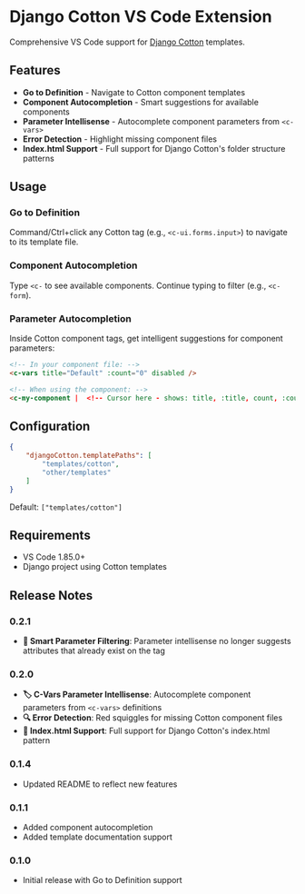# Django Cotton VS Code Extension

Comprehensive VS Code support for [Django Cotton](https://django-cotton.com/) templates.

## Features

- **Go to Definition** - Navigate to Cotton component templates
- **Component Autocompletion** - Smart suggestions for available components  
- **Parameter Intellisense** - Autocomplete component parameters from `<c-vars>`
- **Error Detection** - Highlight missing component files
- **Index.html Support** - Full support for Django Cotton's folder structure patterns

## Usage

### Go to Definition
Command/Ctrl+click any Cotton tag (e.g., `<c-ui.forms.input>`) to navigate to its template file.

### Component Autocompletion
Type `<c-` to see available components. Continue typing to filter (e.g., `<c-form`).

### Parameter Autocompletion
Inside Cotton component tags, get intelligent suggestions for component parameters:

```html
<!-- In your component file: -->
<c-vars title="Default" :count="0" disabled />

<!-- When using the component: -->
<c-my-component |  <!-- Cursor here - shows: title, :title, count, :count, etc. -->
```

## Configuration

```json
{
    "djangoCotton.templatePaths": [
        "templates/cotton",
        "other/templates"
    ]
}
```

Default: `["templates/cotton"]`

## Requirements

- VS Code 1.85.0+
- Django project using Cotton templates

## Release Notes

### 0.2.1
- **🧠 Smart Parameter Filtering**: Parameter intellisense no longer suggests attributes that already exist on the tag

### 0.2.0
- **🏷️ C-Vars Parameter Intellisense**: Autocomplete component parameters from `<c-vars>` definitions
- **🔍 Error Detection**: Red squiggles for missing Cotton component files
- **📁 Index.html Support**: Full support for Django Cotton's index.html pattern

### 0.1.4
- Updated README to reflect new features

### 0.1.1
- Added component autocompletion
- Added template documentation support

### 0.1.0
- Initial release with Go to Definition support